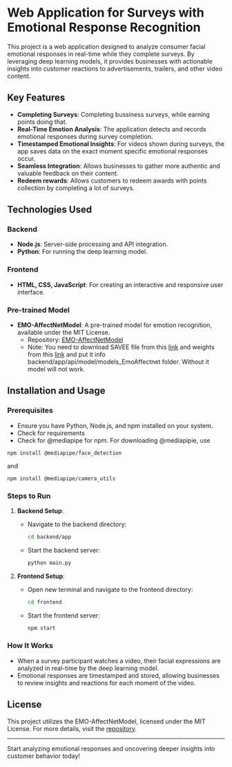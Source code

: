 # Web Application for Surveys with Emotional Response Recognition

This project is a web application designed to analyze consumer facial emotional responses in real-time while they complete surveys. By leveraging deep learning models, it provides businesses with actionable insights into customer reactions to advertisements, trailers, and other video content.

## Key Features
- **Completing Surveys**: Completing bussiness surveys, while earning points doing that.
- **Real-Time Emotion Analysis**: The application detects and records emotional responses during survey completion.
- **Timestamped Emotional Insights**: For videos shown during surveys, the app saves data on the exact moment specific emotional responses occur.
- **Seamless Integration**: Allows businesses to gather more authentic and valuable feedback on their content.
- **Redeem rewards**: Allows customers to redeem awards with points collection by completing a lot of surveys.

## Technologies Used
### Backend
- **Node.js**: Server-side processing and API integration.
- **Python**: For running the deep learning model.

### Frontend
- **HTML, CSS, JavaScript**: For creating an interactive and responsive user interface.

### Pre-trained Model
- **EMO-AffectNetModel**: A pre-trained model for emotion recognition, available under the MIT License.
  - Repository: [EMO-AffectNetModel](https://github.com/ElenaRyumina/EMO-AffectNetModel?tab=MIT-1-ov-file)
  - Note: You need to download SAVEE file from this [link](https://drive.google.com/drive/folders/1rEO8Kwujtu-08RnuCej7k6YA0n309RyO) and weights from this [link](https://drive.google.com/drive/u/2/folders/1wELaPME_WXvtgcWQyTvO3R8xXxg4NO8s) and put it info backend/app/api/model/models_EmoAffectnet folder. Without it model will not work.

## Installation and Usage

### Prerequisites
- Ensure you have Python, Node.js, and npm installed on your system. 
- Check for requirements 
- Check for @mediapipe for npm. For downloading @mediapipie, use
```
npm install @mediapipe/face_detection
```
and
```
npm install @mediapipe/camera_utils
```

### Steps to Run
1. **Backend Setup**:
   - Navigate to the backend directory:
     ```bash
     cd backend/app
     ```
   - Start the backend server:
     ```bash
     python main.py
     ```

2. **Frontend Setup**:
   - Open new terminal and navigate to the frontend directory:
     ```bash
     cd frontend
     ```
   - Start the frontend server:
     ```bash
     npm start
     ```

### How It Works
- When a survey participant watches a video, their facial expressions are analyzed in real-time by the deep learning model.
- Emotional responses are timestamped and stored, allowing businesses to review insights and reactions for each moment of the video.

## License
This project utilizes the EMO-AffectNetModel, licensed under the MIT License. For more details, visit the [repository](https://github.com/ElenaRyumina/EMO-AffectNetModel?tab=MIT-1-ov-file).

---
Start analyzing emotional responses and uncovering deeper insights into customer behavior today!